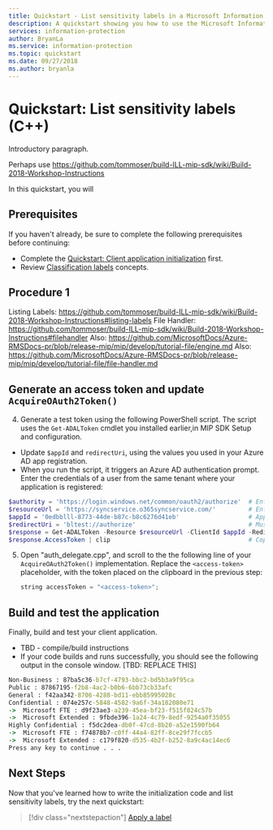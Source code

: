 ```yaml
---
title: Quickstart - List sensitivity labels in a Microsoft Information Protection (MIP) tenant using C++ MIP SDK
description: A quickstart showing you how to use the Microsoft Information Protection C++ SDK to list the sensitivity labels in your tenant.
services: information-protection
author: BryanLa
ms.service: information-protection
ms.topic: quickstart
ms.date: 09/27/2018
ms.author: bryanla
---
```


# Quickstart: List sensitivity labels (C++)

Introductory paragraph.
<!--- Answer the fundamental "why would I want to do this?" question. --->

Perhaps use https://github.com/tommoser/build-ILL-mip-sdk/wiki/Build-2018-Workshop-Instructions 

In this quickstart, you will <do X>

## Prerequisites

If you haven't already, be sure to complete the following prerequisites before continuing:

- Complete the [Quickstart: Client application initialization](quick-app-initialization-cpp.md) first.
- Review [Classification labels](concept-classification-labels.md) concepts.

## Procedure 1

Listing Labels: https://github.com/tommoser/build-ILL-mip-sdk/wiki/Build-2018-Workshop-Instructions#listing-labels
File Handler: https://github.com/tommoser/build-ILL-mip-sdk/wiki/Build-2018-Workshop-Instructions#filehandler 
Also: https://github.com/MicrosoftDocs/Azure-RMSDocs-pr/blob/release-mip/mip/develop/tutorial-file/engine.md
Also: https://github.com/MicrosoftDocs/Azure-RMSDocs-pr/blob/release-mip/mip/develop/tutorial-file/file-handler.md 

## Generate an access token and update `AcquireOAuth2Token()`

4. Generate a test token using the following PowerShell script. The script uses the `Get-ADALToken` cmdlet you installed earlier,in MIP SDK Setup and configuration. 

  - Update `$appId` and `redirectUri`, using the values you used in your Azure AD app registration. 
  - When you run the script, it triggers an Azure AD authentication prompt. Enter the credentials of a user from the same tenant where your application is registered:

   ```powershell
   $authority = 'https://login.windows.net/common/oauth2/authorize'  # Enforced by MIP SDK
   $resourceUrl = 'https://syncservice.o365syncservice.com/'         # Enforced by MIP SDK; matches the URL of the "Microsoft Information Protection Sync Service" resource/API requested by the Azure AD app registration
   $appId = '0edbblll-8773-44de-b87c-b8c6276d41eb'                   # App ID of the Azure AD app registration
   $redirectUri = 'bltest://authorize'                               # Must match the redirect URI of the Azure AD app registration
   $response = Get-ADALToken -Resource $resourceUrl -ClientId $appId -RedirectUri $redirectUri -Authority $authority -PromptBehavior:RefreshSession 
   $response.AccessToken | clip                                      # Copies the access token text to the clipboard
   ```

5. Open "auth_delegate.cpp", and scroll to the the following line of your `AcquireOAuth2Token()` implementation. Replace the `<access-token>` placeholder, with the token placed on the clipboard in the previous step:

   ```cpp
   string accessToken = "<access-token>";
   ``` 

## Build and test the application

Finally, build and test your client application. 

- TBD - compile/build instructions
- If your code builds and runs successfully, you should see the following output in the console window. [TBD: REPLACE THIS]

```cmd
Non-Business : 87ba5c36-b7cf-4793-bbc2-bd5b3a9f95ca
Public : 87867195-f2b8-4ac2-b0b6-6bb73cb33afc
General : f42aa342-8706-4288-bd11-ebb85995028c
Confidential : 074e257c-5848-4582-9a6f-34a182080e71
->  Microsoft FTE : d9f23ae3-a239-45ea-bf23-f515f824c57b
->  Microsoft Extended : 9fbde396-1a24-4c79-8edf-9254a0f35055
Highly Confidential : f5dc2dea-db0f-47cd-8b20-a52e1590fb64
->  Microsoft FTE : f74878b7-c0ff-44a4-82ff-8ce29f7fccb5
->  Microsoft Extended : c179f820-d535-4b2f-b252-8a9c4ac14ec6
Press any key to continue . . .
```

## Next Steps

Now that you've learned how to write the initialization code and list sensitivity labels, try the next quickstart:

> [!div class="nextstepaction"]
> [Apply a label](quick-file-apply-label-cpp.md)
